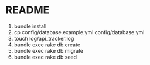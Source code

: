 # README

1. bundle install
2. cp config/database.example.yml config/database.yml
3. touch log/api_tracker.log
3. bundle exec rake db:create
4. bundle exec rake db:migrate
5. bundle exec rake db:seed


